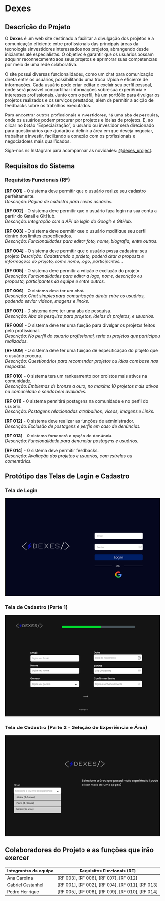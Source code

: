 # Dexes

## Descrição do Projeto

O **Dexes** é um web site destinado a facilitar a divulgação dos projetos e a comunicação eficiente entre profissionais das principais áreas da tecnologia einvestidores interessados nos projetos, abrangendo desde iniciantes até especialistas. O objetivo é garantir que os usuários possam adquirir reconhecimento aos seus projetos e aprimorar suas competências por meio de uma rede colaborativa.

O site possui diversas funcionalidades, como um chat para comunicação direta entre os usuários, possibilitando uma troca rápida e eficiente de informações. Cada usuário pode criar, editar e excluir seu perfil pessoal, onde será possível compartilhar informações sobre sua experiência e interesses profissionais. Junto com o perfil, há um portfólio para divulgar os projetos realizados e os serviços prestados, além de permitir a adição de feedbacks sobre os trabalhos executados.

Para encontrar outros profissionais e investidores, há uma aba de pesquisa, onde os usuários podem procurar por projetos e ideias de projetos. E, ao clicar no botão “Especialização”, o usuário ou investidor será direcionado para questionários que ajudarão a definir a área em que deseja negociar, trabalhar e investir, facilitando a conexão com os profissionais e negociadores mais qualificados.

Siga-nos no Instagram para acompanhar as novidades: [@dexes_project](https://www.instagram.com/dexes_project?igsh=MXg1NzM1cG9icDRwMA==).

## Requisitos do Sistema

### Requisitos Funcionais (RF)

 **[RF 001]** - O sistema deve permitir que o usuário realize seu cadastro perfeitamente.  
  *Descrição: Página de cadastro para novos usuários.*

 **[RF 002]** - O sistema deve permitir que o usuário faça login na sua conta a partir do Gmail e GitHub.  
  *Descrição: Integração com a API de login do Google e GitHub.*

 **[RF 003]** - O sistema deve permitir que o usuário modifique seu perfil dentro dos limites especificados.  
  *Descrição: Funcionalidades para editar foto, nome, biografia, entre outros.*

  **[RF 004]** - O sistema deve permitir que o usuário possa cadastrar seu projeto
   *Descrição: Cadastrando o projeto, poderá citar a proposta e informações do projeto, como nome, logo, participantes...*
   
  **[RF 005]** - O sistema deve permitir a edição  e exclução do projeto
   *Descrição: Funcionalidades para editar a logo, nome, descrição ou proposta, participantes da equipe e entre outros.*
   
  **[RF 006]** - O sistema deve ter um chat.  
  *Descrição: Chat simples para comunicação direta entre os usuários, podendo enviar videos, imagens e lincks.*

  **[RF 007]** - O sistema deve ter uma aba de pesquisa.  
  *Descrição: Aba de pesquisa para projetos, ideias de projetos, e usuarios.*

 **[RF 008]** - O sistema deve ter uma função para divulgar os projetos feitos pelo profissional.  
  *Descrição: No perfil do usuario profissional, teria os projetos que participou realizados.*

 **[RF 009]** - O sistema deve ter uma função de especificação do projeto que o usuário procura.  
  *Descrição: Questionários para recomendar projetos ou idias com base nas respostas.*

 **[RF 010]** - O sistema terá um rankeamento por projetos mais ativos na comunidade.  
  *Descrição: Emblemas de bronze a ouro, no maxímo 10 projetos mais ativos na comunidade e sendo bem avaliados.*

  **[RF 011]** - O sistema permitirá postagens na comunidade e no perfil do usuário.  
  *Descrição: Postagens relacionadas a trabalhos, videos, imagens e Links.*

 **[RF 012]** - O sistema deve realizar as funções de administrador.  
  *Descrição: Exclusão de postagens e perfis em caso de denúncias.*

 **[RF 013]** - O sistema fornecerá a opção de denúncia.  
  *Descrição: Funcionalidade para denunciar postagens e usuários.*

 **[RF 014]** - O sistema deve permitir feedbacks.  
  *Descrição: Avaliação dos projetos e usuarios, com estrelas ou comentários.*

## Protótipo das Telas de Login e Cadastro

### Tela de Login
![Login](./3-fase-sa/public/img/Login.png)

### Tela de Cadastro (Parte 1)
![Cadastro](./3-fase-sa/public/img/cadastro1.png)

### Tela de Cadastro (Parte 2 - Seleção de Experiência e Área)
![Cadastro 2](./3-fase-sa/public/img/cadastro2.png)

## Colaboradores do Projeto e as funções que irão exercer

| Integrantes da equipe | Requisitos Funcionais (RF)                        |
|-----------------------|---------------------------------------------------|
| Ana Carolina          | [RF 003], [RF 006], [RF 007], [RF 012]            |
| Gabriel Castanhel     | [RF 001], [RF 002], [RF 004], [RF 011], [RF 013]  |
| Pedro Henrique        | [RF 005], [RF 008], [RF 009], [RF 010], [RF 014]  |
